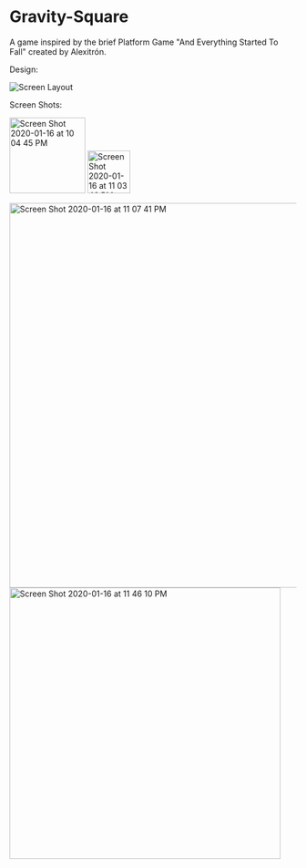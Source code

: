 # Gravity-Square
A game inspired by the brief Platform Game "And Everything Started To Fall" created by Alexitrón. 

Design:


![Screen Layout](https://user-images.githubusercontent.com/77327417/137242978-246ce3c5-7b19-4b06-ac96-c719dd6c19a3.jpg)

Screen Shots:


<img width="133" alt="Screen Shot 2020-01-16 at 10 04 45 PM" src="https://user-images.githubusercontent.com/77327417/137243028-76e949c2-0d3e-4a70-99f4-fc68c06f88f0.png">      <img width="75" alt="Screen Shot 2020-01-16 at 11 03 46 PM" src="https://user-images.githubusercontent.com/77327417/137243053-5bcd139d-8f3b-4c72-90ad-f4aceb535540.png">

<img width="675" alt="Screen Shot 2020-01-16 at 11 07 41 PM" src="https://user-images.githubusercontent.com/77327417/137243042-b00048d6-ac72-4b28-bc9a-63bb387fbf03.png">

<img width="476" alt="Screen Shot 2020-01-16 at 11 46 10 PM" src="https://user-images.githubusercontent.com/77327417/137243058-490bba8f-27bc-4a5b-bab2-630503f65cc0.png">
